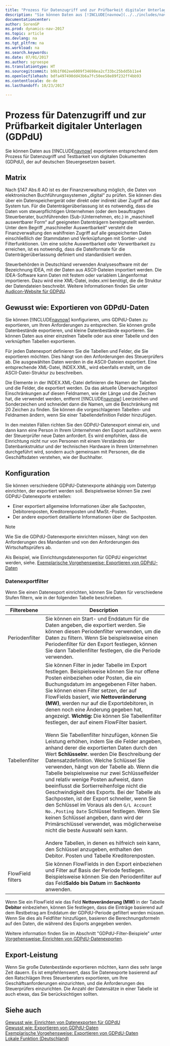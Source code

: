 ```yaml
---
title: "Prozess für Datenzugriff und zur Prüfbarkeit digitaler Unterlagen (GDPdU)"
description: "Sie können Daten aus [!INCLUDE[navnow](../../includes/navnow_md.md)] exportieren entsprechend dem Prozess für Datenzugriff und Testbarkeit von digitalen Dokumenten (GDPdU), der auf deutschen Steuergesetzen basiert."
documentationcenter: 
author: SorenGP
ms.prod: dynamics-nav-2017
ms.topic: article
ms.devlang: na
ms.tgt_pltfrm: na
ms.workload: na
ms.search.keywords: 
ms.date: 07/01/2017
ms.author: sgroespe
ms.translationtype: HT
ms.sourcegitcommit: b9b1f062ee6009f34698ea2cf33bc25bdd5b11e4
ms.openlocfilehash: bdfa497490dd43b6a7fc50ee58e89f232ff4bb93
ms.contentlocale: de-de
ms.lasthandoff: 10/23/2017

---
```

# <a name="process-for-data-access-and-testability-of-digital-documents-gdpdu"></a>Prozess für Datenzugriff und zur Prüfbarkeit digitaler Unterlagen (GDPdU)
Sie können Daten aus [!INCLUDE[navnow](../../includes/navnow_md.md)] exportieren entsprechend dem Prozess für Datenzugriff und Testbarkeit von digitalen Dokumenten (GDPdU), der auf deutschen Steuergesetzen basiert.  

## <a name="overview"></a>Matrix  
Nach §147 Abs.6 AO ist es der Finanzverwaltung möglich, die Daten von elektronischen Buchführungssystemen „digital“ zu prüfen. Sie können dies über ein Datenspeichergerät oder direkt oder indirekt über Zugriff auf das System tun. Für die Datenträgerüberlassung ist es notwendig, dass die Daten vom steuerpflichtigen Unternehmen (oder dem beauftragten Steuerberater, buchführenden (Sub-)Unternehmen, etc.) in „maschinell auswertbarer Form“ auf geeigneten Datenträgern bereitgestellt werden. Unter dem Begriff „maschineller Auswertbarkeit“ versteht die Finanzverwaltung den wahlfreien Zugriff auf alle gespeicherten Daten einschließlich der Stammdaten und Verknüpfungen mit Sortier- und Filterfunktionen. Um eine solche Auswertbarkeit oder Verwertbarkeit zu erreichen, ist es notwendig, dass die Dateiformate für die Datenträgerüberlassung definiert und standardisiert werden.  

Steuerbehörden in Deutschland verwenden Analysesoftware mit der Bezeichnung IDEA, mit der Daten aus ASCII-Dateien importiert werden. Die IDEA-Software kann Daten mit festem oder variablem Längenformat importieren. Dazu wird eine XML-Datei, index.xml benötigt, die die Struktur der Datendateien beschreibt. Weitere Informationen finden Sie unter [Audicon-Website für GDPdU](http://go.microsoft.com/fwlink/?LinkId=245841).  

## <a name="defining-gdpdu-export-data"></a>Gewusst wie: Exportieren von GDPdU-Daten  
Sie können [!INCLUDE[navnow](../../includes/navnow_md.md)] konfigurieren, ums GDPdU-Daten zu exportieren, um Ihren Anforderungen zu entsprechen. Sie können große Datenbestände exportieren, und kleine Datenbestände exportieren. Sie können Daten aus einer einzelnen Tabelle oder aus einer Tabelle und den verknüpften Tabellen exportieren.  

Für jeden Datenexport definieren Sie die Tabellen und Felder, die Sie exportieren möchten. Dies hängt von den Anforderungen des Steuerprüfers ab. Die ausgewählten Daten werden in die ASCII-Dateien exportiert. Eine entsprechende XML-Datei, INDEX.XML, wird ebenfalls erstellt, um die ASCII-Datei-Struktur zu beschreiben.  

Die Elemente in der INDEX.XML-Datei definieren die Namen der Tabellen und die Felder, die exportiert werden. Da das aktuelle Überwachungstool Einschränkungen auf diesen Feldnamen, wie der Länge und die Zeichen hat, die verwendet werden, entfernt [!INCLUDE[navnow](../../includes/navnow_md.md)] Leerzeichen und Sonderzeichen und schneidet dann die Namen, um die Beschränkung mit 20 Zeichen zu finden. Sie können die vorgeschlagenen Tabellen- und Feldnamen ändern, wenn Sie einer Tabellendefinition Felder hinzufügen.  

In den meisten Fällen richten Sie den GDPdU-Datenexport einmal ein, und dann kann eine Person in Ihrem Unternehmen den Export ausführen, wenn der Steuerprüfer neue Daten anfordert. Es wird empfohlen, dass die Einrichtung nicht nur von Personen mit einem Verständnis der Datenbankstruktur und der technischen Hardware in Ihrem Unternehmen durchgeführt wird, sondern auch gemeinsam mit Personen, die die Geschäftsdaten verstehen, wie der Buchhalter.  

## <a name="configuration"></a>Konfiguration  
Sie können verschiedene GDPdU-Datenexporte abhängig vom Datentyp einrichten, der exportiert werden soll. Beispielsweise können Sie zwei GDPdU-Datenexporte erstellen:  

- Einer exportiert allgemeine Informationen über alle Sachposten, Debitorenposten, Kreditorenposten und MwSt.-Posten.  
- Der andere exportiert detaillierte Informationen über die Sachposten.  

> [!NOTE]  
>  Wie Sie die GDPdU-Datenexporte einrichten müssen, hängt von den Anforderungen des Mandanten und von den Anforderungen des Wirtschaftsprüfers ab.  

Als Beispiel, wie Einrichtungsdatenexporten für GDPdU eingerichtet werden, siehe. [Exemplarische Vorgehensweise: Exportieren von GDPdU-Daten](walkthrough-exporting-gdpdu-data.md)  

### <a name="data-export-filters"></a>Datenexportfilter  
Wenn Sie einen Datenexport einrichten, können Sie Daten für verschiedene Stufen filtern, wie in der folgenden Tabelle beschrieben.  

|Filterebene|Description|  
|------------------|---------------------------------------|  
|Periodenfilter|Sie können ein Start- und Enddatum für die Daten angeben, die exportiert werden. Sie können diesen Periodenfilter verwenden, um die Daten zu filtern. Wenn Sie beispielsweise einen Periodenfilter für den Export festlegen, können Sie dann Tabellenfilter festlegen, die die Periode verwenden.|  
|Tabellenfilter|Sie können Filter in jeder Tabelle im Export festlegen. Beispielsweise können Sie nur offene Posten einbeziehen oder Posten, die ein Buchungsdatum im angegebenen Filter haben. Sie können einen Filter setzen, der auf FlowFields basiert, wie **Nettoveränderung (MW)**, werden nur auf die Exportdebitoren, in denen noch eine Änderung gegeben hat, angezeigt. **Wichtig:** Die können Sie Tabellenfilter festlegen, der auf einem FlowFilter basiert. <br /><br /> Wenn Sie Tabellenfilter hinzufügen, können Sie Leistung erhöhen, indem Sie die Felder angeben, anhand derer die exportierten Daten durch den Wert **Schlüsselnr.** werden Die Beschreibung der Datensatzdefinition. Welche Schlüssel Sie verwenden, hängt von der Tabelle ab. Wenn die Tabelle beispielsweise nur zwei Schlüsselfelder und relativ wenige Posten aufweist, dann beeinflusst die Sortierreihenfolge nicht die Geschwindigkeit des Exports. Bei der Tabelle als Sachposten, ist der Export schneller, wenn Sie den Schlüssel im Voraus als den `G/L Account No.,Posting Date` Schlüssel festlegen. Wenn Sie keinen Schlüssel angeben, dann wird der Primärschlüssel verwendet, was möglicherweise nicht die beste Auswahl sein kann.<br /><br /> Andere Tabellen, in denen es hilfreich sein kann, den Schlüssel anzugeben, enthalten den Debitor. Posten und Tabelle Kreditorenposten.|  
|FlowField filters|Sie können FlowFields in den Export einbeziehen und Filter auf Basis der Periode festlegen. Beispielsweise können Sie den Periodenfilter auf das Feld**Saldo bis Datum** im **Sachkonto** anwenden.|  

Wenn Sie ein FlowField wie das Feld **Nettoveränderung (MW)** in der Tabelle **Debitor** einbeziehen, können Sie festlegen, dass die Einträge basierend auf dem Restbetrag am Enddatum der GDPdU-Periode gefiltert werden müssen. Wenn Sie dies als Feldfilter hinzufügen, basieren die Berechnungsformeln auf den Daten, die während des Exports angegeben werden.

Weitere information finden Sie im Abschnitt "GDPdU-Filter-Beispiele" unter [Vorgehensweise: Einrichten von GDPdU-Datenexporten](how-to-set-up-data-exports-for-gdpdu.md).

## <a name="export-performance"></a>Export-Leistung  
 Wenn Sie große Datenbestände exportieren möchten, kann dies sehr lange Zeit dauern. Es ist empfehlenswert, dass Sie Datenexporte basierend auf den Ratschlägen Ihres Steuerberaters  exportieren, um Ihre Geschäftsanforderungen einzurichten, und die Anforderungen des Steuerprüfers einzurichten. Die Anzahl der Datensätze in einer Tabelle ist auch etwas, das Sie berücksichtigen sollten.  

## <a name="see-also"></a>Siehe auch  
 [Gewusst wie: Einrichten von Datenexporten für GDPdU](how-to-set-up-data-exports-for-gdpdu.md)   
 [Gewusst wie: Exportieren von GDPdU-Daten](how-to-export-gdpdu-data.md)   
 [Exemplarische Vorgehensweise: Exportieren von GDPdU-Daten](walkthrough-exporting-gdpdu-data.md)   
 [Lokale Funktion (Deutschland)](germany-local-functionality.md)

